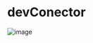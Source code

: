 # devConector

![image](https://user-images.githubusercontent.com/32282846/142959558-d1dea14d-2ead-4aa8-9b24-e73cce350ea7.png)
